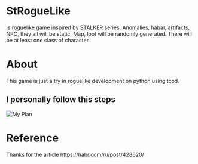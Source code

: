 # StRogueLike
Is roguelike game inspired by STALKER series. Anomalies, habar, artifacts, NPC, they all will be static. Map, loot will be randomly generated. There will be at least one class of character.
# About
This game is just a try in roguelike development on python using tcod.
## I personally follow this steps
![My Plan](https://habrastorage.org/getpro/habr/post_images/8ac/6b5/eb7/8ac6b5eb72dc309e8ed002abc5babc91.png)
# Reference
Thanks for the article https://habr.com/ru/post/428620/


